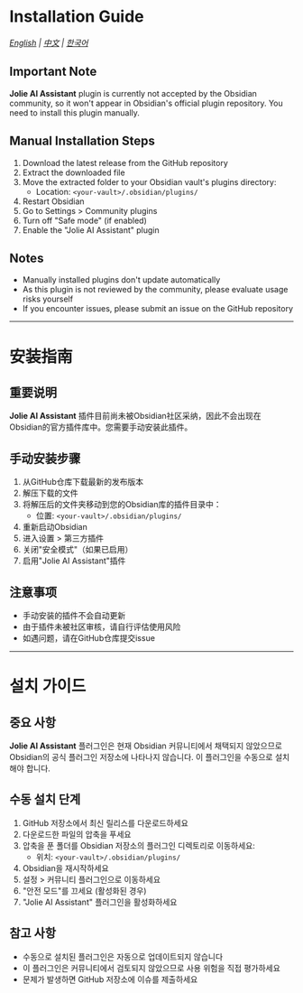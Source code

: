 # Installation Guide

*[English](#installation-guide) | [中文](#安装指南) | [한국어](#설치-가이드)*

## Important Note

**Jolie AI Assistant** plugin is currently not accepted by the Obsidian community, so it won't appear in Obsidian's official plugin repository. You need to install this plugin manually.

## Manual Installation Steps

1. Download the latest release from the GitHub repository
2. Extract the downloaded file
3. Move the extracted folder to your Obsidian vault's plugins directory:
   - Location: `<your-vault>/.obsidian/plugins/`
4. Restart Obsidian
5. Go to Settings > Community plugins
6. Turn off "Safe mode" (if enabled)
7. Enable the "Jolie AI Assistant" plugin

## Notes

- Manually installed plugins don't update automatically
- As this plugin is not reviewed by the community, please evaluate usage risks yourself
- If you encounter issues, please submit an issue on the GitHub repository

---

# 安装指南

## 重要说明

**Jolie AI Assistant** 插件目前尚未被Obsidian社区采纳，因此不会出现在Obsidian的官方插件库中。您需要手动安装此插件。

## 手动安装步骤

1. 从GitHub仓库下载最新的发布版本
2. 解压下载的文件
3. 将解压后的文件夹移动到您的Obsidian库的插件目录中：
   - 位置: `<your-vault>/.obsidian/plugins/`
4. 重新启动Obsidian
5. 进入设置 > 第三方插件
6. 关闭"安全模式"（如果已启用）
7. 启用"Jolie AI Assistant"插件

## 注意事项

- 手动安装的插件不会自动更新
- 由于插件未被社区审核，请自行评估使用风险
- 如遇问题，请在GitHub仓库提交issue

---

# 설치 가이드

## 중요 사항

**Jolie AI Assistant** 플러그인은 현재 Obsidian 커뮤니티에서 채택되지 않았으므로 Obsidian의 공식 플러그인 저장소에 나타나지 않습니다. 이 플러그인을 수동으로 설치해야 합니다.

## 수동 설치 단계

1. GitHub 저장소에서 최신 릴리스를 다운로드하세요
2. 다운로드한 파일의 압축을 푸세요
3. 압축을 푼 폴더를 Obsidian 저장소의 플러그인 디렉토리로 이동하세요:
   - 위치: `<your-vault>/.obsidian/plugins/`
4. Obsidian을 재시작하세요
5. 설정 > 커뮤니티 플러그인으로 이동하세요
6. "안전 모드"를 끄세요 (활성화된 경우)
7. "Jolie AI Assistant" 플러그인을 활성화하세요

## 참고 사항

- 수동으로 설치된 플러그인은 자동으로 업데이트되지 않습니다
- 이 플러그인은 커뮤니티에서 검토되지 않았으므로 사용 위험을 직접 평가하세요
- 문제가 발생하면 GitHub 저장소에 이슈를 제출하세요